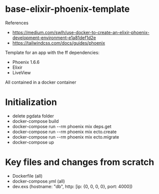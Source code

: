# base-elixir-phoenix-template

References
- https://medium.com/swlh/use-docker-to-create-an-elixir-phoenix-development-environment-e1a81def1d2e
- https://tailwindcss.com/docs/guides/phoenix

Template for an app with the ff dependencies:
- Phoenix 1.6.6
- Elixir
- LiveView

All contained in a docker container

# Initialization
- delete pgdata folder
- docker-compose build
- docker-compose run --rm phoenix mix deps.get
- docker-compose run --rm phoenix mix ecto.create
- docker-compose run --rm phoenix mix ecto.migrate
- docker-compose up

# Key files and changes from scratch
- Dockerfile (all)
- docker-compose.yml (all)
- dev.exs (hostname: "db", http: [ip: {0, 0, 0, 0}, port: 4000])
